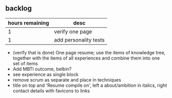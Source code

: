 ## backlog

| hours remaining | desc |
| --- | --- |
| 1 | verify one page |
| 1 | add personality tests |



- (verify that is done) One page resume; use the items of knowledge tree, together with the items of all experiences and combine them into one set of items
- Add MBTI outcome, belbin?
- see experience as single block
- remove scrum as separate and place in techniques
- title on top and 'Resume compile on', left a about/ambition in italics, right contact details with favicons to links

